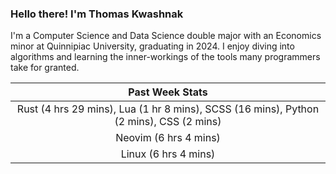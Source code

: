 
### Hello there! I'm Thomas Kwashnak

I'm a Computer Science and Data Science double major with an Economics
minor at Quinnipiac University, graduating in 2024.
I enjoy diving into algorithms and learning the inner-workings of the tools
many programmers take for granted.

| Past Week Stats |
| :---: |
| Rust (4 hrs 29 mins), Lua (1 hr 8 mins), SCSS (16 mins), Python (2 mins), CSS (2 mins) |
| Neovim (6 hrs 4 mins) |
| Linux (6 hrs 4 mins) |

